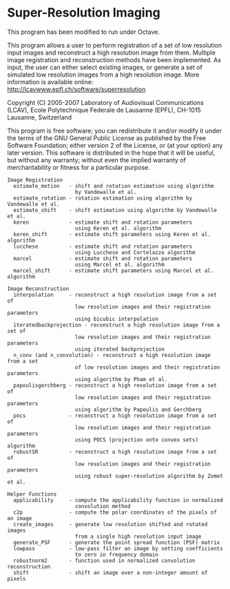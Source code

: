Super-Resolution Imaging
========================
This program has been modified to run under Octave.

This program allows a user to perform registration of a set of low
resolution input images and reconstruct a high resolution image from them.
Multiple image registration and reconstruction methods have been
implemented. As input, the user can either select existing images, or
generate a set of simulated low resolution images from a high resolution
image.
More information is available online:
http://lcavwww.epfl.ch/software/superresolution

Copyright (C) 2005-2007 Laboratory of Audiovisual Communications (LCAV),
Ecole Polytechnique Federale de Lausanne (EPFL),
CH-1015 Lausanne, Switzerland

This program is free software; you can redistribute it and/or modify it
under the terms of the GNU General Public License as published by the
Free Software Foundation; either version 2 of the License, or (at your
option) any later version. This software is distributed in the hope that
it will be useful, but without any warranty; without even the implied
warranty of merchantability or fitness for a particular purpose.

```
Image Registration
  estimate_motion   - shift and rotation estimation using algorithm
                      by Vandewalle et al.
  estimate_rotation - rotation estimation using algorithm by Vandewalle et al.
  estimate_shift    - shift estimation using algorithm by Vandewalle et al.
  keren             - estimate shift and rotation parameters
                      using Keren et al. algorithm
  keren_shift       - estimate shift parameters using Keren et al. algorithm
  lucchese          - estimate shift and rotation parameters
                      using Lucchese and Cortelazzo algorithm
  marcel            - estimate shift and rotation parameters
                      using Marcel et al. algorithm
  marcel_shift      - estimate shift parameters using Marcel et al. algorithm

Image Reconstruction
  interpolation     - reconstruct a high resolution image from a set of
                      low resolution images and their registration parameters
                      using bicubic interpolation
  iteratedbackprojection - reconstruct a high resolution image from a set of
                      low resolution images and their registration parameters
                      using iterated backprojection
  n_conv (and n_convolution) - reconstruct a high resolution image from a set
                      of low resolution images and their registration parameters
                      using algorithm by Pham et al.
  papoulisgerchberg - reconstruct a high resolution image from a set of
                      low resolution images and their registration parameters
                      using algorithm by Papoulis and Gerchberg
  pocs              - reconstruct a high resolution image from a set of
                      low resolution images and their registration parameters
                      using POCS (projection onto convex sets) algorithm
  robustSR          - reconstruct a high resolution image from a set of
                      low resolution images and their registration parameters
                      using robust super-resolution algorithm by Zomet et al.

Helper Functions
  applicability     - compute the applicability function in normalized
                      convolution method
  c2p               - compute the polar coordinates of the pixels of an image
  create_images     - generate low resolution shifted and rotated images
                      from a single high resolution input image
  generate_PSF      - generate the point spread function (PSF) matrix
  lowpass           - low-pass filter an image by setting coefficients
                      to zero in frequency domain
  robustnorm2       - function used in normalized convolution reconstruction
  shift             - shift an image over a non-integer amount of pixels
```
